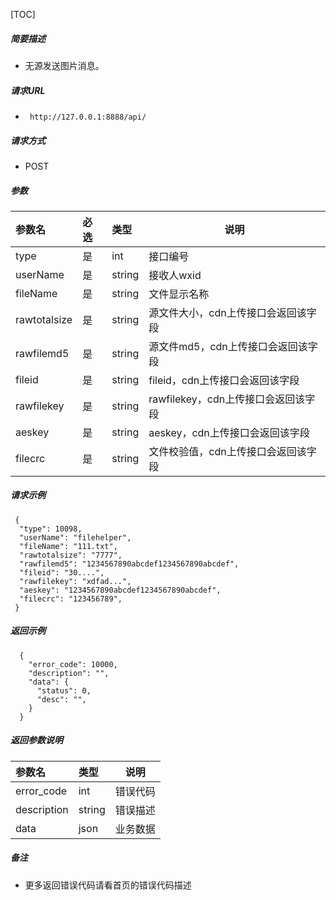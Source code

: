 [TOC]

##### 简要描述

- 无源发送图片消息。

##### 请求URL

- ` http://127.0.0.1:8888/api/`

##### 请求方式

- POST

##### 参数

| 参数名          | 必选 | 类型     | 说明                       |
|:-------------|:---|:-------|--------------------------|
| type         | 是  | int    | 接口编号                     |
| userName     | 是  | string | 接收人wxid                  |
| fileName     | 是  | string | 文件显示名称                   |
| rawtotalsize | 是  | string | 源文件大小，cdn上传接口会返回该字段      |
| rawfilemd5   | 是  | string | 源文件md5，cdn上传接口会返回该字段     |
| fileid       | 是  | string | fileid，cdn上传接口会返回该字段     |
| rawfilekey   | 是  | string | rawfilekey，cdn上传接口会返回该字段 |
| aeskey       | 是  | string | aeskey，cdn上传接口会返回该字段     |
| filecrc      | 是  | string | 文件校验值，cdn上传接口会返回该字段      |

##### 请求示例

```
 {
  "type": 10098,
  "userName": "filehelper",
  "fileName": "111.txt",
  "rawtotalsize": "7777",
  "rawfilemd5": "1234567890abcdef1234567890abcdef",
  "fileid": "30....",
  "rawfilekey": "xdfad...",
  "aeskey": "1234567890abcdef1234567890abcdef",
  "filecrc": "123456789",
 }

```

##### 返回示例

``` 
  {
    "error_code": 10000,
    "description": "",
    "data": {
      "status": 0,
      "desc": "",
    }
  }
```

##### 返回参数说明

| 参数名         | 类型     | 说明   |
|:------------|:-------|------|
| error_code  | int    | 错误代码 |
| description | string | 错误描述 |
| data        | json   | 业务数据 |

##### 备注

- 更多返回错误代码请看首页的错误代码描述






